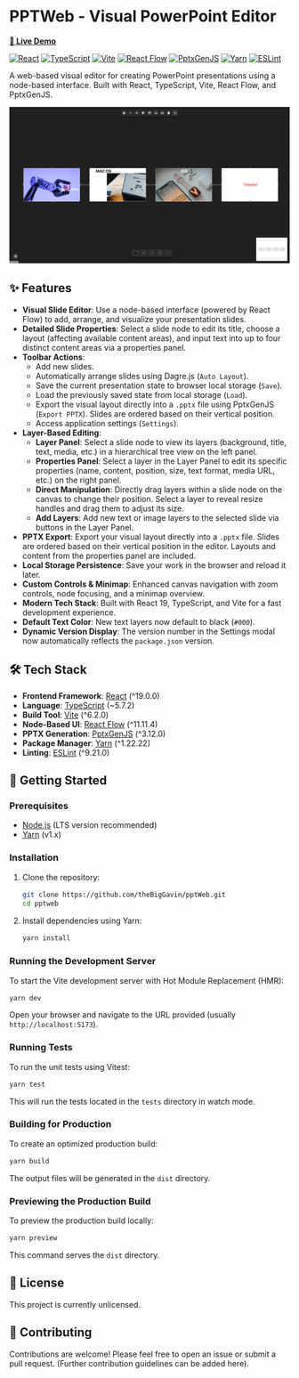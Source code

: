 # PPTWeb - Visual PowerPoint Editor

**[🚀 Live Demo](https://thebiggavin.github.io/pptWeb/)**

[![React](https://img.shields.io/badge/React-^19.0.0-blue?logo=react)](https://reactjs.org/)
[![TypeScript](https://img.shields.io/badge/TypeScript-~5.7.2-blue?logo=typescript)](https://www.typescriptlang.org/)
[![Vite](https://img.shields.io/badge/Vite-^6.2.0-yellow?logo=vite)](https://vitejs.dev/)
[![React Flow](https://img.shields.io/badge/React_Flow-^11.11.4-orange)](https://reactflow.dev/)
[![PptxGenJS](https://img.shields.io/badge/PptxGenJS-^3.12.0-red)](https://gitbrent.github.io/PptxGenJS/)
[![Yarn](https://img.shields.io/badge/Yarn-^1.22.22-blue?logo=yarn)](https://yarnpkg.com/)
[![ESLint](https://img.shields.io/badge/ESLint-^9.21.0-purple?logo=eslint)](https://eslint.org/)

A web-based visual editor for creating PowerPoint presentations using a node-based interface. Built with React, TypeScript, Vite, React Flow, and PptxGenJS.

![PPTWeb Interface](./public/PPTWEB.png)

## ✨ Features

- **Visual Slide Editor**: Use a node-based interface (powered by React Flow) to add, arrange, and visualize your presentation slides.
- **Detailed Slide Properties**: Select a slide node to edit its title, choose a layout (affecting available content areas), and input text into up to four distinct content areas via a properties panel.
- **Toolbar Actions**:
  - Add new slides.
  - Automatically arrange slides using Dagre.js (`Auto Layout`).
  - Save the current presentation state to browser local storage (`Save`).
  - Load the previously saved state from local storage (`Load`).
  - Export the visual layout directly into a `.pptx` file using PptxGenJS (`Export PPTX`). Slides are ordered based on their vertical position.
  - Access application settings (`Settings`).
- **Layer-Based Editing**:
  - **Layer Panel**: Select a slide node to view its layers (background, title, text, media, etc.) in a hierarchical tree view on the left panel.
  - **Properties Panel**: Select a layer in the Layer Panel to edit its specific properties (name, content, position, size, text format, media URL, etc.) on the right panel.
  - **Direct Manipulation**: Directly drag layers within a slide node on the canvas to change their position. Select a layer to reveal resize handles and drag them to adjust its size.
  - **Add Layers**: Add new text or image layers to the selected slide via buttons in the Layer Panel.
- **PPTX Export**: Export your visual layout directly into a `.pptx` file. Slides are ordered based on their vertical position in the editor. Layouts and content from the properties panel are included.
- **Local Storage Persistence**: Save your work in the browser and reload it later.
- **Custom Controls & Minimap**: Enhanced canvas navigation with zoom controls, node focusing, and a minimap overview.
- **Modern Tech Stack**: Built with React 19, TypeScript, and Vite for a fast development experience.
- **Default Text Color**: New text layers now default to black (`#000`).
- **Dynamic Version Display**: The version number in the Settings modal now automatically reflects the `package.json` version.

## 🛠️ Tech Stack

- **Frontend Framework**: [React](https://reactjs.org/) (^19.0.0)
- **Language**: [TypeScript](https://www.typescriptlang.org/) (~5.7.2)
- **Build Tool**: [Vite](https://vitejs.dev/) (^6.2.0)
- **Node-Based UI**: [React Flow](https://reactflow.dev/) (^11.11.4)
- **PPTX Generation**: [PptxGenJS](https://gitbrent.github.io/PptxGenJS/) (^3.12.0)
- **Package Manager**: [Yarn](https://yarnpkg.com/) (^1.22.22)
- **Linting**: [ESLint](https://eslint.org/) (^9.21.0)

## 🚀 Getting Started

### Prerequisites

- [Node.js](https://nodejs.org/) (LTS version recommended)
- [Yarn](https://yarnpkg.com/getting-started/install) (v1.x)

### Installation

1.  Clone the repository:
    ```bash
    git clone https://github.com/theBigGavin/pptWeb.git
    cd pptweb
    ```
2.  Install dependencies using Yarn:
    ```bash
    yarn install
    ```

### Running the Development Server

To start the Vite development server with Hot Module Replacement (HMR):

```bash
yarn dev
```

Open your browser and navigate to the URL provided (usually `http://localhost:5173`).

### Running Tests

To run the unit tests using Vitest:

```bash
yarn test
```

This will run the tests located in the `tests` directory in watch mode.

### Building for Production

To create an optimized production build:

```bash
yarn build
```

The output files will be generated in the `dist` directory.

### Previewing the Production Build

To preview the production build locally:

```bash
yarn preview
```

This command serves the `dist` directory.

## 📄 License

This project is currently unlicensed.

## 🙏 Contributing

Contributions are welcome! Please feel free to open an issue or submit a pull request. (Further contribution guidelines can be added here).
